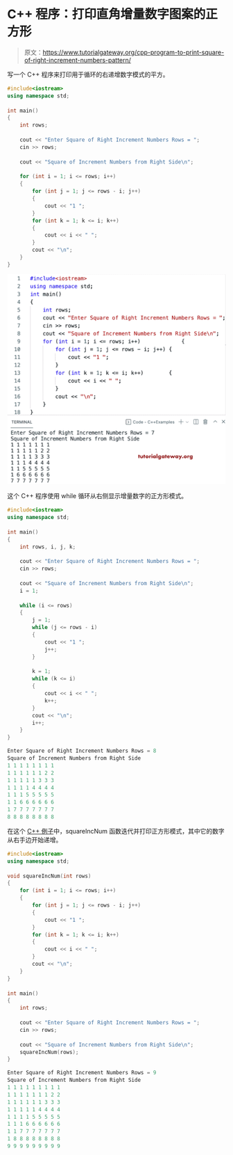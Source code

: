 # C++ 程序：打印直角增量数字图案的正方形

> 原文：<https://www.tutorialgateway.org/cpp-program-to-print-square-of-right-increment-numbers-pattern/>

写一个 C++ 程序来打印用于循环的右递增数字模式的平方。

```cpp
#include<iostream>
using namespace std;

int main()
{
	int rows;

	cout << "Enter Square of Right Increment Numbers Rows = ";
	cin >> rows;

	cout << "Square of Increment Numbers from Right Side\n";

	for (int i = 1; i <= rows; i++)
	{
		for (int j = 1; j <= rows - i; j++)
		{
			cout << "1 ";
		}
		for (int k = 1; k <= i; k++)
		{
			cout << i << " ";
		}
		cout << "\n";
	}
}
```

![C++ Program to Print Square of Right Increment Numbers Pattern](img/7244b2b6f0820f636cd09b6abb03636d.png)

这个 C++ 程序使用 while 循环从右侧显示增量数字的正方形模式。

```cpp
#include<iostream>
using namespace std;

int main()
{
	int rows, i, j, k;

	cout << "Enter Square of Right Increment Numbers Rows = ";
	cin >> rows;

	cout << "Square of Increment Numbers from Right Side\n";
	i = 1;

	while (i <= rows)
	{
		j = 1;
		while (j <= rows - i)
		{
			cout << "1 ";
			j++;
		}

		k = 1;
		while (k <= i)
		{
			cout << i << " ";
			k++;
		}
		cout << "\n";
		i++;
	}
}
```

```cpp
Enter Square of Right Increment Numbers Rows = 8
Square of Increment Numbers from Right Side
1 1 1 1 1 1 1 1 
1 1 1 1 1 1 2 2 
1 1 1 1 1 3 3 3 
1 1 1 1 4 4 4 4 
1 1 1 5 5 5 5 5 
1 1 6 6 6 6 6 6 
1 7 7 7 7 7 7 7 
8 8 8 8 8 8 8 8 
```

在这个 [C++ 例子](https://www.tutorialgateway.org/cpp-programs/)中，squareIncNum 函数迭代并打印正方形模式，其中它的数字从右手边开始递增。

```cpp
#include<iostream>
using namespace std;

void squareIncNum(int rows)
{
	for (int i = 1; i <= rows; i++)
	{
		for (int j = 1; j <= rows - i; j++)
		{
			cout << "1 ";
		}
		for (int k = 1; k <= i; k++)
		{
			cout << i << " ";
		}
		cout << "\n";
	}
}

int main()
{
	int rows;

	cout << "Enter Square of Right Increment Numbers Rows = ";
	cin >> rows;

	cout << "Square of Increment Numbers from Right Side\n";
	squareIncNum(rows);
}
```

```cpp
Enter Square of Right Increment Numbers Rows = 9
Square of Increment Numbers from Right Side
1 1 1 1 1 1 1 1 1 
1 1 1 1 1 1 1 2 2 
1 1 1 1 1 1 3 3 3 
1 1 1 1 1 4 4 4 4 
1 1 1 1 5 5 5 5 5 
1 1 1 6 6 6 6 6 6 
1 1 7 7 7 7 7 7 7 
1 8 8 8 8 8 8 8 8 
9 9 9 9 9 9 9 9 9 
```